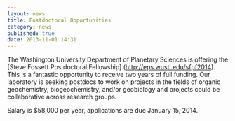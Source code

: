 ```yaml
---
layout: news
title: Postdoctoral Opportunities
category: news 
published: true 
date: 2013-11-01 14:31
---
```


The Washington University Department of Planetary Sciences is offering the [Steve Fossett Postdoctoral Fellowship] (http://eps.wustl.edu/sfpf2014). This is a fantastic opportunity to receive two years of full funding. Our laboratory is seeking postdocs to work on projects in the fields of organic geochemistry,  biogeochemistry, and/or geobiology and projects could be collaborative across research groups. 

Salary is $58,000 per year, applications are due January 15, 2014.
